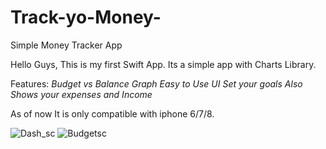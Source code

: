 # Track-yo-Money-
Simple Money Tracker App 

Hello Guys, This is my first Swift App.
Its a simple app with Charts Library.

 Features:
 *Budget vs Balance Graph*
 *Easy to Use UI*
 *Set your goals*
 *Also Shows your expenses and Income*
 
 As of now It is only compatible with iphone 6/7/8.
 
![Dash_sc](https://user-images.githubusercontent.com/64744694/82087777-a4fc7480-96a5-11ea-841e-59083ecdb09a.png)
![Budgetsc](https://user-images.githubusercontent.com/64744694/82087781-a6c63800-96a5-11ea-9b69-54198c4a42b3.png)

 
 
 


